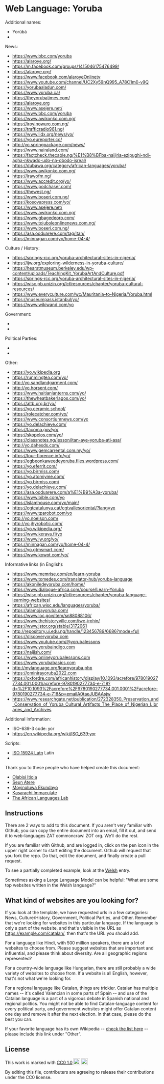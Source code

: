 # Web Language: Yoruba

Additional names:

- Yorùbá
-

News:

- https://www.bbc.com/yoruba
- https://alaroye.org/
- https://m.facebook.com/groups/1415046175476499/
- https://alaroye.org/
- https://www.facebook.com/alaroyeOnlinetv
- https://www.youtube.com/channel/UC2Xy59nQ995_A78C1m0-v9Q
- https://yorubaaladun.com/
- https://www.yoruba.ca/
- https://theyorubatimes.com/
- https://alaroye.org
- https://www.asejere.net/
- https://www.bbc.com/yoruba
- https://www.awikonko.com.ng/
- https://iroyinowuro.com.ng/
- https://trafficradio961.ng/
- https://www.lidx.org/news/yo/
- https://yo.eureporter.co/
- http://yo.springpackage.com/news/
- https://www.nairaland.com/
- https://factcheck.thecable.ng/%E1%B8%BFba-naijiria-ezipughi-ndi-agha-nkwado-udo-na-obodo-isreal/
- https://dubawa.org/category/african-languages/yoruba/
- https://www.awikonko.com.ng/
- https://irawofm.ng/
- https://www.accredit.org/yo/
- https://www.podchaser.com/
- https://thewest.ng/
- https://www.boseri.com.ng/
- https://kosovapress.com/yo/
- https://www.asejere.net/
- https://www.awikonko.com.ng/
- https://www.gbagedeoro.com/
- https://www.tojuboleonlinenews.com.ng/
- https://www.boseri.com.ng/
- https://asa.ooduarere.com/tag/itan/
- https://minnagan.com/yo/home-04-4/

Culture / History:

- https://springs-rcc.org/yoruba-architectural-sites-in-nigeria/
- https://ijw.org/exploring-wilderness-in-yoruba-culture/
- https://hearstmuseum.berkeley.edu/wp-content/uploads/TeachingKit_YorubaArtAndCulture.pdf
- https://springs-rcc.org/yoruba-architectural-sites-in-nigeria/
- https://wisc.pb.unizin.org/lctlresources/chapter/yoruba-cultural-resources/
- https://www.everyculture.com/wc/Mauritania-to-Nigeria/Yoruba.html
- https://museumpass.istanbul/yo/
- https://www.wikiwand.com/yo

Government:

-
-

Political Parties:

-
-

Other:

- https://yo.wikipedia.org
- https://runmingtea.com/yo/
- http://yo.sandlandgarment.com/
- http://yo.horsent.com/
- https://www.haitianlanterns.com/yo/
- https://thewheatbakerlagos.com/yo/
- https://altb.org.br/yo/
- https://yo.ceramic.school/
- https://rolecatcher.com/yo/
- https://www.consortiumnews.com/yo
- https://yo.delachieve.com/
- https://tacoma.gov/yo/
- https://skopelos.com/yo/
- https://classnotes.ng/lesson/itan-aye-yoruba-ati-asa/
- http://yo.dahesds.com/
- https://www.gemcarrental.com.my/yo/
- https://tour-florence.info/yo/
- https://egbeonkaweedeyoruba.files.wordpress.com/
- https://yo.eferrit.com/
- https://yo.birmiss.com/
- https://yo.atomiyme.com/
- https://yo.birmiss.com/
- https://yo.delachieve.com/
- https://asa.ooduarere.com/a%E1%B9%A3a-yoruba/
- https://www.bible.com/yo
- https://islamhouse.com/yo/main/
- https://cgtcatalunya.cat/cgtvallesoriental/?lang=yo
- https://www.tparobot.com/yo
- http://yo.noelson.com/
- http://yo.jhyrobotic.com/
- https://yo.wikipedia.org/
- https://www.kerava.fi/yo
- https://www.jw.org/yo/
- https://minnagan.com/yo/home-04-4/
- https://yo.gtmsmart.com/
- https://www.kowot.com/yo/

Informative links (in English):

- https://www.memrise.com/en/learn-yoruba
- https://www.tomedes.com/translator-hub/yoruba-language
- https://akoniledeyoruba.com/home/
- https://www.dialogue-africa.com/course/Learn-Yoruba
- https://wisc.pb.unizin.org/lctlresources/chapter/yoruba-language-learning-websites/
- https://african.wisc.edu/languages/yoruba/
- https://alamojayoruba.com/
- https://www.loc.gov/item/sn88088106/
- https://www.thehistoryville.com/iwe-irohin/
- https://www.jstor.org/stable/3172061
- http://repository.ui.edu.ng/handle/123456789/6686?mode=full
- https://discoveryoruba.com
- https://www.youtube.com/@yorubalessons
- https://www.yorubaindigo.com
- https://naijish.com/
- https://www.onlineyorubalessons.com
- https://www.yorubabasics.com
- http://mylanguage.org/learnyoruba.php
- https://ominirayoruba2022.com
- https://oxfordre.com/africanhistory/display/10.1093/acrefore/9780190277734.001.0001/acrefore-9780190277734-e-718?d=%2F10.1093%2Facrefore%2F9780190277734.001.0001%2Facrefore-9780190277734-e-718&p=emailA0taeJUBAAsjw
- https://www.researchgate.net/publication/272328350_Preservation_and_Conservation_of_Yoruba_Cultural_Artifacts_The_Place_of_Nigerian_Libraries_and_Archives

Additional Information:

- ISO-639-3 code: yor
- https://en.wikipedia.org/wiki/ISO_639:yor

Scripts:

- <a href="https://en.wikipedia.org/wiki/ISO_15924">ISO 15924 Latn</a> Latin
-

Thank you to these people who have helped create this document:

- [Olabisi Itiola](itiolaolabisi@gmail.com)
- [Seun Atere](atereseunruth01@gmail.com)
- [Moyinoluwa Ekundayo](ekundayomoyinoluwa@gmail.com)
- [Kasarachi Immaculate](ogbonnaimmaculate4@gmail.com)
- [The African Languages Lab](https://africanlanguageslab.com/)

## Instructions

There are 2 ways to add to this document. If you aren't very familiar
with Github, you can copy the entire document into an email, fill it
out, and send it to web-languages ZAT commoncrawl ZOT org. We'll do the rest.

If you are familiar with Github, and are logged in, click on the pen
icon in the upper right corner to start editing the document.
Github will request that you fork the repo. Do that, edit the
document, and finally create a pull request.

To see a partially completed example, look at the
[Welsh](../living/welsh.md) entry.

Sometimes asking a Large Language Model can be helpful: "What are some
top websites written in the Welsh language?"

## What kind of websites are you looking for?

If you look at the template, we have requested urls in a few
categories: News, Culture/History, Government, Political Parties, and
Other. Remember that we're looking for websites in this particular
language. If the language is only a part of the website, and that's
visible in the URL as https://example.com/catalan/, then that's the
URL you should add.

For a language like Hindi, with 500 million speakers, there are a lot
of websites to choose from. Please suggest websites that are important
and influential, and please think about diversity. Are all geographic
regions represented?

For a country-wide language like Hungarian, there are still probably a
wide variety of websites to choose from. If a website is all English,
however, that's not what we're looking for.

For a regional language like Catalan, things are trickier. Catalan has
multiple names -- it's called Valencian in some parts of Spain -- and
use of the Catalan language is a part of a vigorous debate in Spanish
national and regional politics. You might not be able to find
Catalan-language content for every political party, and government
websites might offer Catalan content one day and remove it after
the next election. In that case, please do the best you can.

If your favorite language has its own Wikipedia -- [check the list here](https://en.wikipedia.org/wiki/List_of_Wikipedias) --
please include this link under "Other".

## License

<p xmlns:cc="http://creativecommons.org/ns#" >This work is marked with <a href="https://creativecommons.org/publicdomain/zero/1.0/?ref=chooser-v1" target="_blank" rel="license noopener noreferrer" style="display:inline-block;">CC0 1.0<img style="height:22px!important;margin-left:3px;vertical-align:text-bottom;" src="https://mirrors.creativecommons.org/presskit/icons/cc.svg?ref=chooser-v1" alt=""><img style="height:22px!important;margin-left:3px;vertical-align:text-bottom;" src="https://mirrors.creativecommons.org/presskit/icons/zero.svg?ref=chooser-v1" alt=""></a></p>

By editing this file, contributers are agreeing to release their contributions under the CC0 license.
